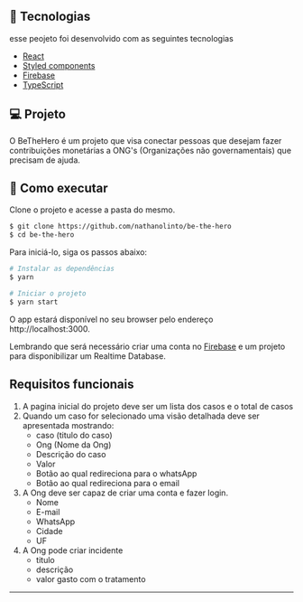 ## 🧪 Tecnologias

esse peojeto foi desenvolvido com as seguintes tecnologias

- [React](https://reactjs.org)
- [Styled components](https://styled-components.com/)
- [Firebase](https://firebase.google.com/)
- [TypeScript](https://www.typescriptlang.org/)

## 💻 Projeto

O BeTheHero é um projeto que visa conectar pessoas que desejam fazer contribuições monetárias a ONG's (Organizações não governamentais) que precisam de ajuda.

## 🚀 Como executar

Clone o projeto e acesse a pasta do mesmo.

```bash
$ git clone https://github.com/nathanolinto/be-the-hero
$ cd be-the-hero
```

Para iniciá-lo, siga os passos abaixo:
```bash
# Instalar as dependências
$ yarn

# Iniciar o projeto
$ yarn start
```
O app estará disponível no seu browser pelo endereço http://localhost:3000.

Lembrando que será necessário criar uma conta no [Firebase](https://firebase.google.com/) e um projeto para disponibilizar um Realtime Database.

## Requisitos funcionais

1. A pagina inicial do projeto deve ser um lista dos casos e o total de casos
2. Quando um caso for selecionado uma visão detalhada deve ser apresentada mostrando:
    - caso (titulo do caso)
    - Ong (Nome da Ong)
    - Descrição do caso
    - Valor
    - Botão ao qual redireciona para o whatsApp
    - Botão ao qual redireciona para o email
3. A Ong deve ser capaz de criar uma conta e fazer login.
    - Nome
    - E-mail
    - WhatsApp
    - Cidade
    - UF
4. A Ong pode criar incidente
    - titulo
    - descrição
    - valor gasto com o tratamento
    
---